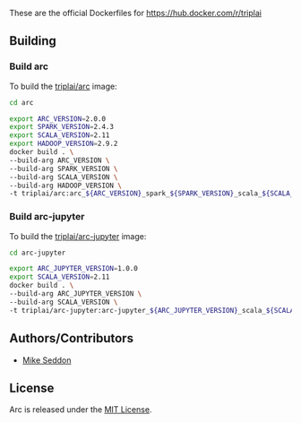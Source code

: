 These are the official Dockerfiles for https://hub.docker.com/r/triplai

## Building

### Build arc

To build the [triplai/arc](https://hub.docker.com/r/triplai/arc) image:

```bash
cd arc

export ARC_VERSION=2.0.0
export SPARK_VERSION=2.4.3 
export SCALA_VERSION=2.11
export HADOOP_VERSION=2.9.2
docker build . \
--build-arg ARC_VERSION \
--build-arg SPARK_VERSION \
--build-arg SCALA_VERSION \
--build-arg HADOOP_VERSION \
-t triplai/arc:arc_${ARC_VERSION}_spark_${SPARK_VERSION}_scala_${SCALA_VERSION}_hadoop_${HADOOP_VERSION}
```

### Build arc-jupyter

To build the [triplai/arc-jupyter](https://hub.docker.com/r/triplai/arc-jupyter) image:

```bash
cd arc-jupyter

export ARC_JUPYTER_VERSION=1.0.0
export SCALA_VERSION=2.11
docker build . \
--build-arg ARC_JUPYTER_VERSION \
--build-arg SCALA_VERSION \
-t triplai/arc-jupyter:arc-jupyter_${ARC_JUPYTER_VERSION}_scala_${SCALA_VERSION}
```

## Authors/Contributors

- [Mike Seddon](https://github.com/seddonm1)

## License

Arc is released under the [MIT License](https://opensource.org/licenses/MIT).


